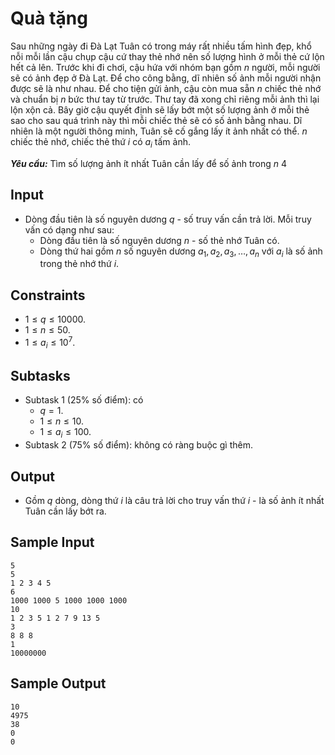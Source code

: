 # Quà tặng

Sau những ngày đi Đà Lạt Tuân có trong máy rất nhiều tấm hình đẹp, khổ nỗi mỗi lần cậu chụp cậu cứ thay thẻ nhớ nên số lượng hình ở mỗi thẻ cứ lộn hết cả lên. Trước khi đi chơi, cậu hứa với nhóm bạn gồm $n$ người, mỗi người sẽ có ảnh đẹp ở Đà Lạt. Để cho công bằng, dĩ nhiên số ảnh mỗi người nhận được sẽ là như nhau. Để cho tiện gửi ảnh, cậu còn mua sẵn $n$ chiếc thẻ nhớ và chuẩn bị $n$ bức thư tay từ trước. Thư tay đã xong chỉ riêng mỗi ảnh thì lại lộn xộn cả. Bây giờ cậu quyết định sẽ lấy bớt một số lượng ảnh ở mỗi thẻ sao cho sau quá trình này thì mỗi chiếc thẻ sẽ có số ảnh bằng nhau. Dĩ nhiên là một người thông minh, Tuân sẽ cố gắng lấy ít ảnh nhất có thể. $n$ chiếc thẻ nhớ, chiếc thẻ thứ $i$ có $a_i$ tấm ảnh.

***Yêu cầu:*** Tìm số lượng ảnh ít nhất Tuân cần lấy để số ảnh trong $n$ 4

## Input

- Dòng đầu tiên là số nguyên dương $q$ - số truy vấn cần trả lời. Mỗi truy vấn có dạng như sau:
    - Dòng đầu tiên là số nguyên dương $n$ - số thẻ nhớ Tuân có.
    - Dòng thứ hai gồm $n$ số nguyên dương $a_1, a_2, a_3, \dots, a_n$ với $a_i$ là số ảnh trong thẻ nhớ thứ $i$.

## Constraints

- $1 \le q \le 10000$.
- $1 \le n \le 50$.
- $1 \le a_i \le 10^7$.

## Subtasks

- Subtask $1$ ($25\%$ số điểm): có
    - $q = 1$.
    - $1 \le n \le 10$.
    - $1 \le a_i \le 100$.
- Subtask $2$ ($75\%$ số điểm): không có ràng buộc gì thêm.

## Output

- Gồm $q$ dòng, dòng thứ $i$ là câu trả lời cho truy vấn thứ $i$ - là số ảnh ít nhất Tuân cần lấy bớt ra.

## Sample Input

```
5
5
1 2 3 4 5
6
1000 1000 5 1000 1000 1000
10
1 2 3 5 1 2 7 9 13 5
3
8 8 8
1
10000000
```

## Sample Output

```
10
4975
38
0
0
```